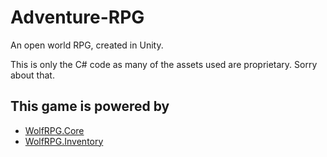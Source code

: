 # Adventure-RPG

An open world RPG, created in Unity.

This is only the C# code as many of the assets used are proprietary. Sorry about that.

## This game is powered by

- [WolfRPG.Core](https://github.com/Wolfos/WolfRPG.Core)
- [WolfRPG.Inventory](https://github.com/Wolfos/WolfRPG.Inventory)
